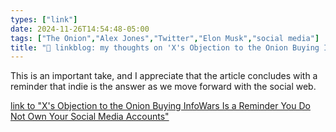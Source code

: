 ```yaml
---
types: ["link"]
date: 2024-11-26T14:54:48-05:00
tags: ["The Onion","Alex Jones","Twitter","Elon Musk","social media"]
title: "🔗 linkblog: my thoughts on 'X's Objection to the Onion Buying InfoWars Is a Reminder You Do Not Own Your Social Media Accounts'"
---
```

This is an important take, and I appreciate that the article concludes with a reminder that indie is the answer as we move forward with the social web.

[link to "X's Objection to the Onion Buying InfoWars Is a Reminder You Do Not Own Your Social Media Accounts"](https://www.404media.co/xs-objection-to-the-onion-buying-infowars-is-a-reminder-you-do-not-own-your-social-media-accounts/)
